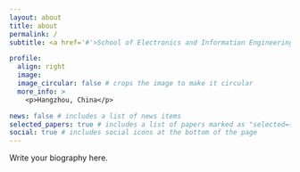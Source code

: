 ```yaml
---
layout: about
title: about
permalink: /
subtitle: <a href='#'>School of Electronics and Information Engineering</a>. Harbin Institute of Technology

profile:
  align: right
  image: 
  image_circular: false # crops the image to make it circular
  more_info: >
    <p>Hangzhou, China</p>

news: false # includes a list of news items
selected_papers: true # includes a list of papers marked as "selected={true}"
social: true # includes social icons at the bottom of the page
---
```


Write your biography here.